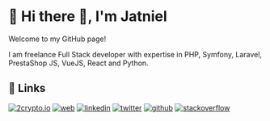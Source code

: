 # 🚀 Hi there 👋, I'm Jatniel
Welcome to my GitHub page!

I am freelance Full Stack developer with expertise in PHP, Symfony, Laravel, PrestaShop JS, VueJS, React and Python. 

## 🔗 Links
[![2crypto.io](https://img.shields.io/badge/2crypto.io-3B7B21?style=for-the-badge&logo=bitcoin&logoColor=white)](https://www.2crypto.io) 
[![web](https://img.shields.io/badge/my_web-000?style=for-the-badge&logo=ko-fi&logoColor=white)](https://jatniel.dev/) 
[![linkedin](https://img.shields.io/badge/linkedin-0A66C2?style=for-the-badge&logo=linkedin&logoColor=white)](https://fr.linkedin.com/in/jatniel) 
[![twitter](https://img.shields.io/badge/twitter-1DA1F2?style=for-the-badge&logo=twitter&logoColor=white)](https://twitter.com/jatnieldev) 
[![github](https://img.shields.io/badge/github-007096?style=for-the-badge&logo=github&logoColor=white)](https://www.github.com/jatniel) 
[![stackoverflow](https://img.shields.io/badge/stackoverflow-0A66C2?style=for-the-badge&logo=stackoverflow&logoColor=white)](https://stackoverflow.com/users/9446515/jatniel)
